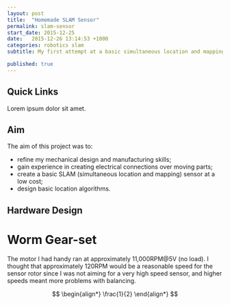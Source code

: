 ```yaml
---
layout: post
title:  "Homemade SLAM Sensor"
permalink: slam-sensor
start_date: 2015-12-25
date:   2015-12-26 13:14:53 +1000
categories: robotics slam
subtitle: My first attempt at a basic simultaneous location and mapping robot.

published: true
---
```

## Quick Links

Lorem ipsum dolor sit amet.

## Aim

The aim of this project was to:

* refine my mechanical design and manufacturing skills;
* gain experience in creating electrical connections over moving parts;
* create a basic SLAM (simultaneous location and mapping) sensor at a low cost;
* design basic location algorithms.

## Hardware Design

# Worm Gear-set

The motor I had handy ran at approximately 11,000RPM@5V (no load). I thought that approximately 120RPM would be a reasonable speed for the sensor rotor since I was not aiming for a very high speed sensor, and higher speeds meant more problems with balancing.

$$
\begin{align*}
\frac{1}{2}
\end{align*}
$$